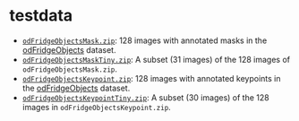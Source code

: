 # testdata #

* [`odFridgeObjectsMask.zip`](https://github.com/simonzhaoms/testdata/raw/master/odFridgeObjectsMask.zip):
  128 images with annotated masks in the
  [odFridgeObjects](https://cvbp.blob.core.windows.net/public/datasets/object_detection/odFridgeObjects.zip)
  dataset.
* [`odFridgeObjectsMaskTiny.zip`](https://github.com/simonzhaoms/testdata/raw/master/odFridgeObjectsMaskTiny.zip):
  A subset (31 images) of the 128 images of `odFridgeObjectsMask.zip`.
* [`odFridgeObjectsKeypoint.zip`](https://github.com/simonzhaoms/testdata/raw/master/odFridgeObjectsKeypoint.zip):
  128 images with annotated keypoints in the
  [odFridgeObjects](https://cvbp.blob.core.windows.net/public/datasets/object_detection/odFridgeObjects.zip)
  dataset.
* [`odFridgeObjectsKeypointTiny.zip`](https://github.com/simonzhaoms/testdata/raw/master/odFridgeObjectsKeypointTiny.zip):
  A subset (30 images) of the 128 images in
  `odFridgeObjectsKeypoint.zip`.

